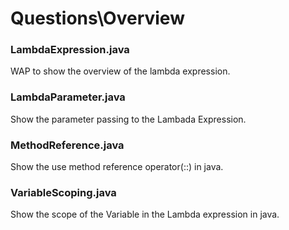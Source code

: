 # Questions\Overview 
### LambdaExpression.java
WAP to show the overview of the lambda expression.
### LambdaParameter.java
Show the parameter passing to the Lambada Expression.
### MethodReference.java
Show the use method reference operator(::) in java.
### VariableScoping.java
Show the scope of the Variable in the Lambda expression in java.
